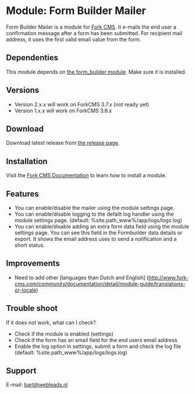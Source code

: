 # Module: Form Builder Mailer

Form Builder Mailer is a module for [Fork CMS](http://www.fork-cms.com).
It e-mails the end user a confirmation message after a form has been submitted.
For recipient mail address, it uses the first valid email value from the form.

## Dependenties

This module depends on [the form_builder module](http://www.fork-cms.com/extensions/detail/form-builder). Make sure it is installed.

## Versions

* Version 2.x.x will work on ForkCMS 3.7.x (not ready yet)
* Version 1.x.x will work on ForkCMS 3.6.x

## Download

Download latest release from [the release page](https://github.com/bart-lysander/form-builder-mailer/releases).

## Installation

Visit the [Fork CMS Documentation](http://www.fork-cms.com/community/documentation/detail/getting-started/adding-modules) to learn how to install a module.

## Features

* You can enable/disable the mailer using the module settings page.
* You can enable/disable logging to the defailt log handler using the module settings page. (default: %site.path_www%/app/logs/logs.log)
* You can enable/disable adding an extra form data field using the module settings page. You can see this field in the Formbuilder data details or export. It shows the email address uses to send a notification and a short status.

## Improvements

* Need to add other [languages than Dutch and English] (http://www.fork-cms.com/community/documentation/detail/module-guide/translations-or-locale)

## Trouble shoot

If it does not work, what can I check?

* Check if the module is enabled (settings)
* Check if the form has an email field for the end users email address
* Enable the log option in settings, submit a form and check the log file (default: %site.path_www%/app/logs/logs.log)

## Support

E-mail: bart@webleads.nl

